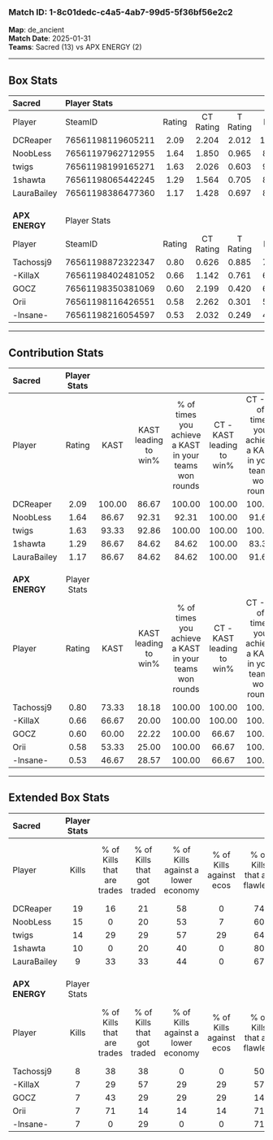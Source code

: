 ### Match ID: 1-8c01dedc-c4a5-4ab7-99d5-5f36bf56e2c2  
**Map**: de_ancient  
**Match Date**: 2025-01-31  
**Teams**: Sacred (13) vs APX ENERGY (2)  

---  

## Box Stats  

| **Sacred**     | Player Stats      |        |           |          |        |       |       |         |        |      |     |
| :- | :- | :-: | :-: | :-: | :-: | :-: | :-: | :-: | :-: | :-: | :-: |
| Player         | SteamID           | Rating | CT Rating | T Rating |  KAST  |  ADR  | Kills | Assists | Deaths | K/D  | HS% |
| DCReaper       | 76561198119605211 |  2.09  |   2.204   |  2.012   | 100.00 | 103.9 |  19   |    8    |   5    | 3.80 | 21  |
| NoobLess       | 76561197962712955 |  1.64  |   1.850   |  0.965   | 86.67  | 87.2  |  15   |    2    |   6    | 2.50 | 53  |
| twigs          | 76561198199165271 |  1.63  |   2.026   |  0.603   | 93.33  | 104.1 |  14   |    5    |   8    | 1.75 | 42  |
| 1shawta        | 76561198065442245 |  1.29  |   1.564   |  0.705   | 86.67  | 70.1  |  10   |    6    |   7    | 1.43 | 20  |
| LauraBailey    | 76561198386477360 |  1.17  |   1.428   |  0.697   | 86.67  | 82.5  |   9   |    8    |   10   | 0.90 | 55  |
|                |                   |        |           |          |        |       |       |         |        |      |     |
|                |                   |        |           |          |        |       |       |         |        |      |     |
|                |                   |        |           |          |        |       |       |         |        |      |     |
| **APX ENERGY** | Player Stats      |        |           |          |        |       |       |         |        |      |     |
| Player         | SteamID           | Rating | CT Rating | T Rating |  KAST  |  ADR  | Kills | Assists | Deaths | K/D  | HS% |
| Tachossj9      | 76561198872322347 |  0.80  |   0.626   |  0.885   | 73.33  | 65.7  |   8   |    4    |   14   | 0.57 | 50  |
| -KillaX        | 76561198402481052 |  0.66  |   1.142   |  0.761   | 66.67  | 48.9  |   7   |    2    |   13   | 0.54 | 57  |
| GOCZ           | 76561198350381069 |  0.60  |   2.199   |  0.420   | 60.00  | 42.9  |   7   |    3    |   13   | 0.54 | 42  |
| Orii           | 76561198116426551 |  0.58  |   2.262   |  0.301   | 53.33  | 56.1  |   7   |    2    |   13   | 0.54 | 57  |
| -lnsane-       | 76561198216054597 |  0.53  |   2.032   |  0.249   | 46.67  | 66.7  |   7   |    2    |   14   | 0.50 | 57  |
---  

## Contribution Stats  

| **Sacred**     | Player Stats |        |                      |                                                        |                           |                                                             |                          |                                                            |
| :- | :-: | :-: | :-: | :-: | :-: | :-: | :-: | :-: |
| Player         |    Rating    |  KAST  | KAST leading to win% | % of times you achieve a KAST in your teams won rounds | CT - KAST leading to win% | CT - % of times you achieve a KAST in your teams won rounds | T - KAST leading to win% | T - % of times you achieve a KAST in your teams won rounds |
| DCReaper       |     2.09     | 100.00 |        86.67         |                         100.00                         |          100.00           |                           100.00                            |          33.33           |                           100.00                           |
| NoobLess       |     1.64     | 86.67  |        92.31         |                         92.31                          |          100.00           |                            91.67                            |          50.00           |                           100.00                           |
| twigs          |     1.63     | 93.33  |        92.86         |                         100.00                         |          100.00           |                           100.00                            |          50.00           |                           100.00                           |
| 1shawta        |     1.29     | 86.67  |        84.62         |                         84.62                          |          100.00           |                            83.33                            |          33.33           |                           100.00                           |
| LauraBailey    |     1.17     | 86.67  |        84.62         |                         84.62                          |          100.00           |                            91.67                            |           0.00           |                            0.00                            |
|                |              |        |                      |                                                        |                           |                                                             |                          |                                                            |
|                |              |        |                      |                                                        |                           |                                                             |                          |                                                            |
|                |              |        |                      |                                                        |                           |                                                             |                          |                                                            |
| **APX ENERGY** | Player Stats |        |                      |                                                        |                           |                                                             |                          |                                                            |
| Player         |    Rating    |  KAST  | KAST leading to win% | % of times you achieve a KAST in your teams won rounds | CT - KAST leading to win% | CT - % of times you achieve a KAST in your teams won rounds | T - KAST leading to win% | T - % of times you achieve a KAST in your teams won rounds |
| Tachossj9      |     0.80     | 73.33  |        18.18         |                         100.00                         |          100.00           |                           100.00                            |           0.00           |                            0.00                            |
| -KillaX        |     0.66     | 66.67  |        20.00         |                         100.00                         |          100.00           |                           100.00                            |           0.00           |                            0.00                            |
| GOCZ           |     0.60     | 60.00  |        22.22         |                         100.00                         |           66.67           |                           100.00                            |           0.00           |                            0.00                            |
| Orii           |     0.58     | 53.33  |        25.00         |                         100.00                         |           66.67           |                           100.00                            |           0.00           |                            0.00                            |
| -lnsane-       |     0.53     | 46.67  |        28.57         |                         100.00                         |           66.67           |                           100.00                            |           0.00           |                            0.00                            |
---  

## Extended Box Stats  

| **Sacred**     | Player Stats |                            |                            |                                    |                         |                              |                                 |        |                             |                                     |                          |                               |                            |
| :- | :-: | :-: | :-: | :-: | :-: | :-: | :-: | :-: | :-: | :-: | :-: | :-: | :-: |
| Player         |    Kills     | % of Kills that are trades | % of Kills that got traded | % of Kills against a lower economy | % of Kills against ecos | % of Kills that are flawless | % of Kills that are close duels | Deaths | % of Deaths that get traded | % of Deaths against a lower economy | % of Deaths against ecos | % of Deaths that are flawless | % of Deaths that are close |
| DCReaper       |      19      |             16             |             21             |                 58                 |            0            |              74              |                0                |   5    |             40              |                 60                  |            0             |              60               |             0              |
| NoobLess       |      15      |             0              |             20             |                 53                 |            7            |              60              |               20                |   6    |             17              |                 33                  |            0             |              83               |             0              |
| twigs          |      14      |             29             |             29             |                 57                 |           29            |              64              |                7                |   8    |             38              |                 38                  |            0             |              25               |             13             |
| 1shawta        |      10      |             0              |             20             |                 40                 |            0            |              80              |               10                |   7    |             43              |                 43                  |            0             |              57               |             0              |
| LauraBailey    |      9       |             33             |             33             |                 44                 |            0            |              67              |                0                |   10   |             30              |                 40                  |            0             |              50               |             20             |
|                |              |                            |                            |                                    |                         |                              |                                 |        |                             |                                     |                          |                               |                            |
|                |              |                            |                            |                                    |                         |                              |                                 |        |                             |                                     |                          |                               |                            |
|                |              |                            |                            |                                    |                         |                              |                                 |        |                             |                                     |                          |                               |                            |
| **APX ENERGY** | Player Stats |                            |                            |                                    |                         |                              |                                 |        |                             |                                     |                          |                               |                            |
| Player         |    Kills     | % of Kills that are trades | % of Kills that got traded | % of Kills against a lower economy | % of Kills against ecos | % of Kills that are flawless | % of Kills that are close duels | Deaths | % of Deaths that get traded | % of Deaths against a lower economy | % of Deaths against ecos | % of Deaths that are flawless | % of Deaths that are close |
| Tachossj9      |      8       |             38             |             38             |                 0                  |            0            |              50              |                0                |   14   |              7              |                  0                  |            0             |              64               |             7              |
| -KillaX        |      7       |             29             |             57             |                 29                 |           29            |              57              |               14                |   13   |             38              |                  8                  |            8             |              77               |             8              |
| GOCZ           |      7       |             43             |             29             |                 29                 |           29            |              14              |               29                |   13   |             38              |                  0                  |            0             |              77               |             0              |
| Orii           |      7       |             71             |             14             |                 14                 |           14            |              71              |                0                |   13   |             23              |                  0                  |            0             |              62               |             0              |
| -lnsane-       |      7       |             0              |             29             |                 0                  |            0            |              71              |                0                |   14   |             14              |                  0                  |            0             |              64               |             21             |
